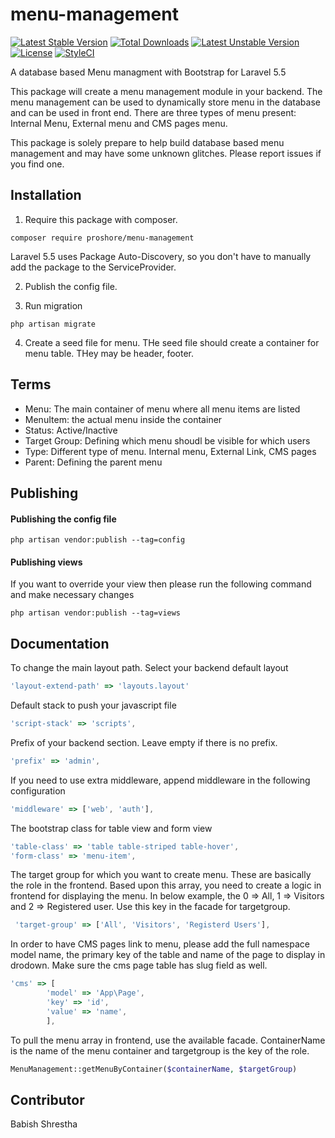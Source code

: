 # menu-management
[![Latest Stable Version](https://poser.pugx.org/proshore/email-templates/v/stable)](https://packagist.org/packages/proshore/email-templates)
[![Total Downloads](https://poser.pugx.org/proshore/email-templates/downloads)](https://packagist.org/packages/proshore/email-templates)
[![Latest Unstable Version](https://poser.pugx.org/proshore/email-templates/v/unstable)](https://packagist.org/packages/proshore/email-templates)
[![License](https://poser.pugx.org/proshore/email-templates/license)](https://packagist.org/packages/proshore/email-templates)
[![StyleCI](https://styleci.io/repos/113825495/shield?branch=master)](https://styleci.io/repos/113825495)

A database based Menu managment with Bootstrap for Laravel 5.5

This package will create a menu management module in your backend. The menu management can be used to dynamically store menu in the database and can be used in front end. There are three types of menu present: Internal Menu, External menu and CMS pages menu.

This package is solely prepare to help build database based menu management and may have some unknown glitches. Please report issues if you find one.

## Installation
1. Require this package with composer.

```shell
composer require proshore/menu-management
```

Laravel 5.5 uses Package Auto-Discovery, so you don't have to manually add the package to the ServiceProvider.

2. Publish the config file. 

3. Run migration
````Shell
php artisan migrate
````
4. Create a seed file for menu. THe seed file should create a container for menu table. THey may be header, footer.

## Terms
- Menu: The main container of menu where all menu items are listed
- MenuItem: the actual menu inside the container
- Status: Active/Inactive
- Target Group: Defining which menu shoudl be visible for which users
- Type: Different type of menu. Internal menu, External Link, CMS pages
- Parent: Defining the parent menu

## Publishing
#### Publishing the config file
````shell
php artisan vendor:publish --tag=config
````

#### Publishing views
If you want to override your view then please run the following command and make necessary changes
````shell
php artisan vendor:publish --tag=views
````

## Documentation
To change the main layout path. Select your backend default layout
````javascript
'layout-extend-path' => 'layouts.layout'
````
Default stack to push your javascript file
````javascript
'script-stack' => 'scripts',
````

Prefix of your backend section. Leave empty if there is no prefix.
````javascript
'prefix' => 'admin',
````

If you need to use extra middleware, append middleware in the following configuration
````javascript
'middleware' => ['web', 'auth'],
````

The bootstrap class for table view and form view
````javascript
'table-class' => 'table table-striped table-hover',
'form-class' => 'menu-item',
````

The target group for which you want to create menu. These are basically the role in the frontend. Based upon this array, you need to create a logic in frontend for displaying the menu. In below example, the 0 => All, 1 => Visitors and 2 => Registered user. Use this key in the facade for targetgroup.
````javascript
 'target-group' => ['All', 'Visitors', 'Registerd Users'],
````

In order to have CMS pages link to menu, please add the full namespace model name, the primary key of the table and name of the page to display in drodown. Make sure the cms page table has slug field as well.

````javascript
'cms' => [
        'model' => 'App\Page',
        'key' => 'id',
        'value' => 'name',
        ],
````


To pull the menu array in frontend, use the available facade. ContainerName is the name of the menu container and targetgroup is the key of the role. 
````php
MenuManagement::getMenuByContainer($containerName, $targetGroup)
````


## Contributor
Babish Shrestha
